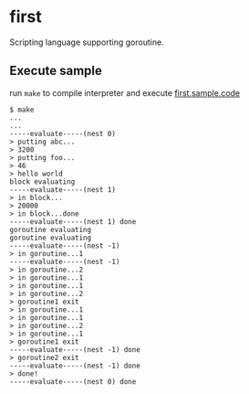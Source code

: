 # first
Scripting language supporting goroutine.

## Execute sample 
run `make` to compile interpreter and execute [first.sample.code](first.sample.code)
```
$ make
...
...
-----evaluate-----(nest 0)
> putting abc...
> 3200
> putting foo...
> 46
> hello world
block evaluating
-----evaluate-----(nest 1)
> in block...
> 20000
> in block...done
-----evaluate-----(nest 1) done
goroutine evaluating
goroutine evaluating
-----evaluate-----(nest -1)
> in goroutine...1
-----evaluate-----(nest -1)
> in goroutine...2
> in goroutine...1
> in goroutine...1
> in goroutine...2
> goroutine1 exit
> in goroutine...1
> in goroutine...1
> in goroutine...2
> in goroutine...1
> goroutine1 exit
-----evaluate-----(nest -1) done
> goroutine2 exit
-----evaluate-----(nest -1) done
> done!
-----evaluate-----(nest 0) done
```



